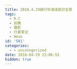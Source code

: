 ```yaml
---
title: 2018.4.29骑行华浪线部分全景
tags:
  - R.C
  - 折腾
  - 摄影
  - 行者笔记
  - Hexo
id: '581'
categories:
  - - uncategorized
date: 2018-04-29 23:06:53
hidden: true
---
```



<!-- more -->
